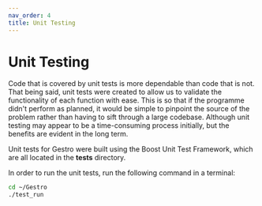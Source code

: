 ```yaml
---
nav_order: 4
title: Unit Testing
---
```


# Unit Testing

Code that is covered by unit tests is more dependable than code that is not. That being said, unit tests were created to allow us to validate the functionality of each function with ease. This is so that if the programme didn't perform as planned, it would be simple to pinpoint the source of the problem rather than having to sift through a large codebase. Although unit testing may appear to be a time-consuming process initially, but the benefits are evident in the long term.

 Unit tests for Gestro were built using the Boost Unit Test Framework, which are all located in the **tests** directory.

In order to run the unit tests, run the following command in a terminal:
```sh
cd ~/Gestro
./test_run
```
